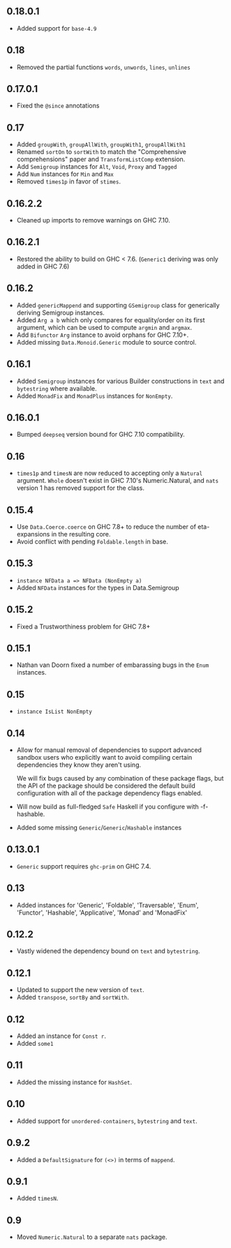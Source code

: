 0.18.0.1
--------
* Added support for `base-4.9`

0.18
--------
* Removed the partial functions `words`, `unwords`, `lines`, `unlines`

0.17.0.1
--------
* Fixed the `@since` annotations

0.17
----
* Added `groupWith`, `groupAllWith`, `groupWith1`, `groupAllWith1`
* Renamed `sortOn` to `sortWith` to match the "Comprehensive comprehensions" paper and `TransformListComp` extension.
* Add `Semigroup` instances for `Alt`, `Void`, `Proxy` and `Tagged`
* Add `Num` instances for `Min` and `Max`
* Removed `times1p` in favor of `stimes`.

0.16.2.2
--------
* Cleaned up imports to remove warnings on GHC 7.10.

0.16.2.1
--------
* Restored the ability to build on GHC < 7.6. (`Generic1` deriving was only added in GHC 7.6)

0.16.2
------
* Added `genericMappend` and supporting `GSemigroup` class for generically deriving Semigroup instances.
* Added `Arg a b` which only compares for equality/order on its first argument, which can be used to compute `argmin` and `argmax`.
* Add `Bifunctor` `Arg` instance to avoid orphans for GHC 7.10+.
* Added missing `Data.Monoid.Generic` module to source control.

0.16.1
------
* Added `Semigroup` instances for various Builder constructions in `text` and `bytestring` where available.
* Added `MonadFix` and `MonadPlus` instances for `NonEmpty`.

0.16.0.1
--------
* Bumped `deepseq` version bound for GHC 7.10 compatibility.

0.16
----
* `times1p` and `timesN` are now reduced to accepting only a `Natural` argument. `Whole` doesn't exist in GHC 7.10's Numeric.Natural, and `nats` version 1 has removed support for the class.

0.15.4
------
* Use `Data.Coerce.coerce` on GHC 7.8+ to reduce the number of eta-expansions in the resulting core.
* Avoid conflict with pending `Foldable.length` in base.

0.15.3
------
* `instance NFData a => NFData (NonEmpty a)`
* Added `NFData` instances for the types in Data.Semigroup

0.15.2
------
* Fixed a Trustworthiness problem for GHC 7.8+

0.15.1
------
* Nathan van Doorn fixed a number of embarassing bugs in the `Enum` instances.

0.15
----
* `instance IsList NonEmpty`

0.14
----
* Allow for manual removal of dependencies to support advanced sandbox users who explicitly want to avoid compiling certain dependencies
  they know they aren't using.

  We will fix bugs caused by any combination of these package flags, but the API of the package should be considered the default build
  configuration with all of the package dependency flags enabled.

* Will now build as full-fledged `Safe` Haskell if you configure with -f-hashable.

* Added some missing `Generic`/`Generic`/`Hashable` instances

0.13.0.1
--------
* `Generic` support requires `ghc-prim` on GHC 7.4.

0.13
----
* Added instances for 'Generic', 'Foldable', 'Traversable', 'Enum', 'Functor', 'Hashable', 'Applicative', 'Monad' and 'MonadFix'

0.12.2
------
* Vastly widened the dependency bound on `text` and `bytestring`.

0.12.1
-------
* Updated to support the new version of `text`.
* Added `transpose`, `sortBy` and `sortWith`.

0.12
----
* Added an instance for `Const r`.
* Added `some1`

0.11
----
* Added the missing instance for `HashSet`.

0.10
----
* Added support for `unordered-containers`, `bytestring` and `text`.

0.9.2
-----
* Added a `DefaultSignature` for `(<>)` in terms of `mappend`.


0.9.1
-----
* Added `timesN`.

0.9
---
* Moved `Numeric.Natural` to a separate `nats` package.
